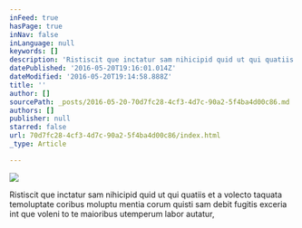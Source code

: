 ```yaml
---
inFeed: true
hasPage: true
inNav: false
inLanguage: null
keywords: []
description: 'Ristiscit que inctatur sam nihicipid quid ut qui quatiis et a volecto taquata temoluptate coribus moluptu mentia corum quisti sam debit fugitis exceria int que voleni to te maioribus utemperum labor autatur,'
datePublished: '2016-05-20T19:16:01.014Z'
dateModified: '2016-05-20T19:14:58.888Z'
title: ''
author: []
sourcePath: _posts/2016-05-20-70d7fc28-4cf3-4d7c-90a2-5f4ba4d00c86.md
authors: []
publisher: null
starred: false
url: 70d7fc28-4cf3-4d7c-90a2-5f4ba4d00c86/index.html
_type: Article

---
```

![](https://the-grid-user-content.s3-us-west-2.amazonaws.com/14308594-6115-4e66-b186-771d6e3d11d0.jpg)

Ristiscit que inctatur sam nihicipid quid ut qui quatiis et a volecto taquata temoluptate coribus moluptu mentia corum quisti sam debit fugitis exceria int que voleni to te maioribus utemperum labor autatur,
